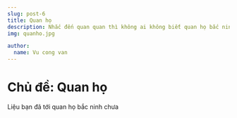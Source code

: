 ```yaml
---
slug: post-6
title: Quan họ
description: Nhắc đến quan quan thì không ai không biết quan họ bắc ninh
img: quanho.jpg

author:
  name: Vu cong van
---
```



# Chủ đề: Quan họ

Liệu bạn đã tới quan họ bắc ninh chưa


